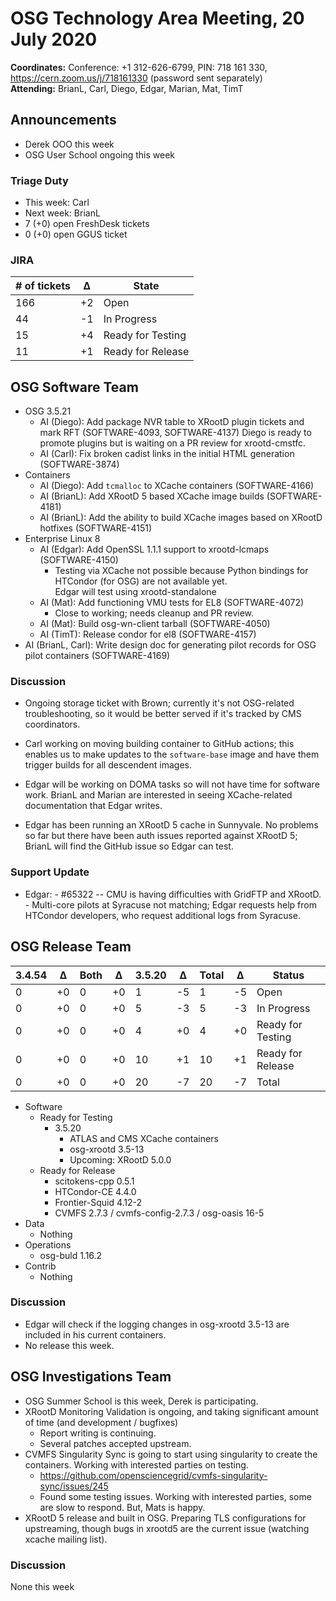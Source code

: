 # OSG Technology Area Meeting, 20 July 2020

**Coordinates:** Conference: +1 312-626-6799, PIN: 718 161 330, <https://cern.zoom.us/j/718161330> (password sent separately)  
**Attending:**   BrianL, Carl, Diego, Edgar, Marian, Mat, TimT


## Announcements

-   Derek OOO this week
-   OSG User School ongoing this week


### Triage Duty

-   This week: Carl
-   Next week: BrianL
-   7 (+0) open FreshDesk tickets
-   0 (+0) open GGUS ticket


### JIRA

| # of tickets | &Delta; | State             |
|------------ |------- |----------------- |
| 166          | +2      | Open              |
| 44           | -1      | In Progress       |
| 15           | +4      | Ready for Testing |
| 11           | +1      | Ready for Release |


## OSG Software Team

-   OSG 3.5.21  
    -   AI (Diego): Add package NVR table to XRootD plugin tickets and mark RFT (SOFTWARE-4093, SOFTWARE-4137)
            Diego is ready to promote plugins but is waiting on a PR review for xrootd-cmstfc.
    -   AI (Carl): Fix broken cadist links in the initial HTML generation (SOFTWARE-3874)
-   Containers  
    -   AI (Diego): Add `tcmalloc` to XCache containers (SOFTWARE-4166)
    -   AI (BrianL): Add XRootD 5 based XCache image builds (SOFTWARE-4181)
    -   AI (BrianL): Add the ability to build XCache images based on XRootD hotfixes (SOFTWARE-4151)
-   Enterprise Linux 8  
    -   AI (Edgar): Add OpenSSL 1.1.1 support to xrootd-lcmaps (SOFTWARE-4150)  
        -   Testing via XCache not possible because Python bindings for HTCondor (for OSG) are not available yet.  
            Edgar will test using xrootd-standalone
    -   AI (Mat): Add functioning VMU tests for EL8 (SOFTWARE-4072)
        -   Close to working; needs cleanup and PR review.
    -   AI (Mat): Build osg-wn-client tarball (SOFTWARE-4050)
    -   AI (TimT): Release condor for el8 (SOFTWARE-4157)
-   AI (BrianL, Carl): Write design doc for generating pilot records for OSG pilot containers (SOFTWARE-4169)


### Discussion

-   Ongoing storage ticket with Brown; currently it's not OSG-related
    troubleshooting, so it would be better served if it's tracked by CMS
    coordinators.

-   Carl working on moving building container to GitHub actions; this enables
    us to make updates to the `software-base` image and have them trigger
    builds for all descendent images.

-   Edgar will be working on DOMA tasks so will not have time for software
    work.  BrianL and Marian are interested in seeing XCache-related
    documentation that Edgar writes.

-   Edgar has been running an XRootD 5 cache in Sunnyvale.  No problems so far
    but there have been auth issues reported against XRootD 5; BrianL will find
    the GitHub issue so Edgar can test.



### Support Update

-   Edgar:
        - #65322 -- CMU is having difficulties with GridFTP and XRootD.
        - Multi-core pilots at Syracuse not matching; Edgar requests help from
          HTCondor developers, who request additional logs from Syracuse.


## OSG Release Team

| 3.4.54 | &Delta; | Both | &Delta; | 3.5.20 | &Delta; | Total | &Delta; | Status            |
| ------ | ------- | ---- | ------- | ------ | ------- | ----- | ------- | ----------------- |
| 0      | +0      | 0    | +0      | 1      | -5      | 1     | -5      | Open              |
| 0      | +0      | 0    | +0      | 5      | -3      | 5     | -3      | In Progress       |
| 0      | +0      | 0    | +0      | 4      | +0      | 4     | +0      | Ready for Testing |
| 0      | +0      | 0    | +0      | 10     | +1      | 10    | +1      | Ready for Release |
| 0      | +0      | 0    | +0      | 20     | -7      | 20    | -7      | Total             |

-   Software  
    -   Ready for Testing  
        -   3.5.20  
            -   ATLAS and CMS XCache containers
            -   osg-xrootd 3.5-13
            -   Upcoming: XRootD 5.0.0
    -   Ready for Release  
        -   scitokens-cpp 0.5.1
        -   HTCondor-CE 4.4.0
        -   Frontier-Squid 4.12-2
        -   CVMFS 2.7.3 / cvmfs-config-2.7.3 / osg-oasis 16-5
-   Data  
    -   Nothing
-   Operations  
    -   osg-buld 1.16.2
-   Contrib  
    -   Nothing


### Discussion

-   Edgar will check if the logging changes in osg-xrootd 3.5-13 are included in his current containers.
-   No release this week.


## OSG Investigations Team

-   OSG Summer School is this week, Derek is participating.
-   XRootD Monitoring Validation is ongoing, and taking significant amount of time (and development / bugfixes)  
    -   Report writing is continuing.
    -   Several patches accepted upstream.
-   CVMFS Singularity Sync is going to start using singularity to create the containers.  Working with interested parties on testing.  
    -   <https://github.com/opensciencegrid/cvmfs-singularity-sync/issues/245>
    -   Found some testing issues.  Working with interested parties, some are slow to respond.  But, Mats is happy.
-   XRootD 5 release and built in OSG.  Preparing TLS configurations for upstreaming, though bugs in xrootd5 are the current issue (watching xcache mailing list).


### Discussion

None this week
